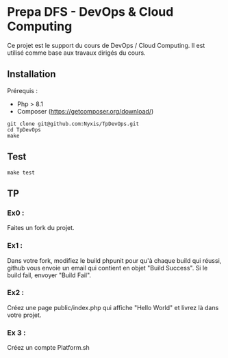 # Prepa DFS - DevOps & Cloud Computing

Ce projet est le support du cours de DevOps / Cloud Computing.
Il est utilisé comme base aux travaux dirigés du cours.

## Installation

Prérequis :

  - Php > 8.1
  - Composer (https://getcomposer.org/download/)

```shell
git clone git@github.com:Nyxis/TpDevOps.git
cd TpDevOps
make
```

## Test

```shell
make test
```

## TP

### Ex0 :
Faites un fork du projet.

### Ex1 :
Dans votre fork, modifiez le build phpunit pour qu'à chaque build qui réussi, github vous envoie un email qui contient en objet "Build Success".
Si le build fail, envoyer "Build Fail".

### Ex2 :
Créez une page public/index.php qui affiche "Hello World" et livrez là dans votre projet.

### Ex 3 :
Créez un compte Platform.sh
